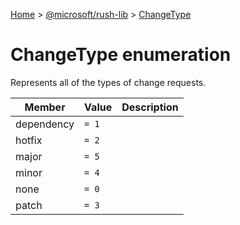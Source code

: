 [Home](./index) &gt; [@microsoft/rush-lib](./rush-lib.md) &gt; [ChangeType](./rush-lib.changetype.md)

# ChangeType enumeration

Represents all of the types of change requests.

|  Member | Value | Description |
|  --- | --- | --- |
|  dependency | `= 1` |  |
|  hotfix | `= 2` |  |
|  major | `= 5` |  |
|  minor | `= 4` |  |
|  none | `= 0` |  |
|  patch | `= 3` |  |

